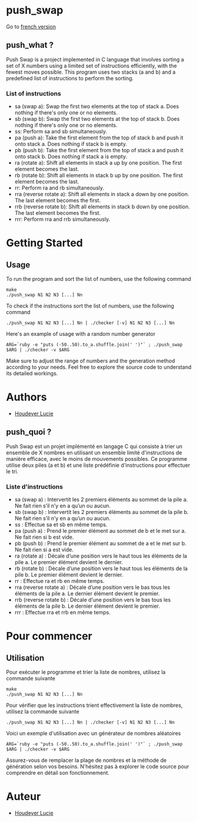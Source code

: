 # push_swap

Go to [french version](https://github.com/HdrLucie/push_swap/tree/master#push_quoi-)

## push_what ?
Push Swap is a project implemented in C language that involves sorting a set of X numbers using a limited set of instructions efficiently, with the fewest moves possible. This program uses two stacks (a and b) and a predefined list of instructions to perform the sorting.

### List of instructions 
- sa (swap a): Swap the first two elements at the top of stack a. Does nothing if there's only one or no elements.
- sb (swap b): Swap the first two elements at the top of stack b. Does nothing if there's only one or no elements.
- ss: Perform sa and sb simultaneously.
- pa (push a): Take the first element from the top of stack b and push it onto stack a. Does nothing if stack b is empty.
- pb (push b): Take the first element from the top of stack a and push it onto stack b. Does nothing if stack a is empty.
- ra (rotate a): Shift all elements in stack a up by one position. The first element becomes the last.
- rb (rotate b): Shift all elements in stack b up by one position. The first element becomes the last.
- rr: Perform ra and rb simultaneously.
- rra (reverse rotate a): Shift all elements in stack a down by one position. The last element becomes the first.
- rrb (reverse rotate b): Shift all elements in stack b down by one position. The last element becomes the first.
- rrr: Perform rra and rrb simultaneously.

# Getting Started

## Usage
To run the program and sort the list of numbers, use the following command
```
make
./push_swap N1 N2 N3 [...] Nn
```
To check if the instructions sort the list of numbers, use the following command
```
./push_swap N1 N2 N3 [...] Nn | ./checker [-v] N1 N2 N3 [...] Nn
```
Here's an example of usage with a random number generator
```
ARG=`ruby -e "puts (-50..50).to_a.shuffle.join(' ')"` ; ./push_swap $ARG | ./checker -v $ARG
```
Make sure to adjust the range of numbers and the generation method according to your needs.
Feel free to explore the source code to understand its detailed workings.

# Authors
- [Houdeyer Lucie](github.com/HdrLucie)


## push_quoi ?

Push Swap est un projet implémenté en langage C qui consiste à trier un ensemble de X nombres en utilisant un ensemble limité d'instructions de manière efficace, avec le moins de mouvements possibles. Ce programme utilise deux piles (a et b) et une liste prédéfinie d'instructions pour effectuer le tri.

### Liste d'instructions
- sa (swap a) : Intervertit les 2 premiers éléments au sommet de la pile a. Ne fait rien s’il n’y en a qu’un ou aucun.
- sb (swap b) : Intervertit les 2 premiers éléments au sommet de la pile b. Ne fait rien s’il n’y en a qu’un ou aucun.
- ss : Effectue sa et sb en même temps.
- pa (push a) : Prend le premier élément au sommet de b et le met sur a. Ne fait rien si b est vide.
- pb (push b) : Prend le premier élément au sommet de a et le met sur b. Ne fait rien si a est vide.
- ra (rotate a) : Décale d’une position vers le haut tous les éléments de la pile a. Le premier élément devient le dernier.
- rb (rotate b) : Décale d’une position vers le haut tous les éléments de la pile b. Le premier élément devient le dernier.
- rr : Effectue ra et rb en même temps.
- rra (reverse rotate a) : Décale d’une position vers le bas tous les éléments de la pile a. Le dernier élément devient le premier.
- rrb (reverse rotate b) : Décale d’une position vers le bas tous les éléments de la pile b. Le dernier élément devient le premier.
- rrr : Effectue rra et rrb en même temps.

# Pour commencer

## Utilisation
Pour exécuter le programme et trier la liste de nombres, utilisez la commande suivante
```
make
./push_swap N1 N2 N3 [...] Nn
```
Pour vérifier que les instructions trient effectivement la liste de nombres, utilisez la commande suivante
```
./push_swap N1 N2 N3 [...] Nn | ./checker [-v] N1 N2 N3 [...] Nn
```
Voici un exemple d'utilisation avec un générateur de nombres aléatoires
```
ARG=`ruby -e "puts (-50..50).to_a.shuffle.join(' ')"` ; ./push_swap $ARG | ./checker -v $ARG
```

Assurez-vous de remplacer la plage de nombres et la méthode de génération selon vos besoins.
N'hésitez pas à explorer le code source pour comprendre en détail son fonctionnement.

# Auteur
- [Houdeyer Lucie](github.com/HdrLucie)

